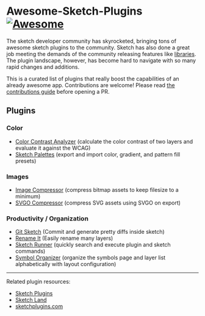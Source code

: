# Awesome-Sketch-Plugins [![Awesome](https://cdn.rawgit.com/sindresorhus/awesome/d7305f38d29fed78fa85652e3a63e154dd8e8829/media/badge.svg)](https://github.com/sindresorhus/awesome)

The sketch developer community has skyrocketed, bringing tons of awesome sketch plugins to the community. Sketch has also done a great job meeting the demands of the community releasing features like [libraries](https://www.sketchapp.com/docs/libraries/). The plugin landscape, however, has become hard to navigate with so many rapid changes and additions.

This is a curated list of plugins that really boost the capabilities of an already awesome app. Contributions are welcome! Please read [the contributions guide](contributing.md) before opening a PR.  

## Plugins

### Color
- [Color Contrast Analyzer](https://github.com/getflourish/sketch-color-contrast-analyser) (calculate the color contrast of two layers and evaluate it against the WCAG)
- [Sketch Palettes](https://github.com/andrewfiorillo/sketch-palettes) (export and import color, gradient, and pattern fill presets)

### Images
- [Image Compressor](https://github.com/BohemianCoding/sketch-image-compressor) (compress bitmap assets to keep filesize to a minimum)
- [SVGO Compressor](https://github.com/BohemianCoding/svgo-compressor) (compress SVG assets using SVGO on export)

### Productivity / Organization
- [Git Sketch](https://github.com/mathieudutour/git-sketch-plugin) (Commit and generate pretty diffs inside sketch)
- [Rename It](https://github.com/rodi01/RenameIt) (Easily rename many layers)
- [Sketch Runner](http://sketchrunner.com/) (quickly search and execute plugin and sketch commands)
- [Symbol Organizer](https://github.com/sonburn/symbol-organizer) (organize the symbols page and layer list alphabetically with layout configuration)


---

Related plugin resources:
- [Sketch Plugins](https://www.sketchapp.com/extensions/plugins/)
- [Sketch Land](http://sketch.land/)
- [sketchplugins.com](http://sketchplugins.com/)
